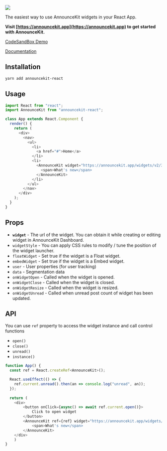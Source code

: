 ![](https://announcekit.app/images/logo@2x.png)

The easiest way to use AnnounceKit widgets in your React App.

**Visit [https://announcekit.app](https://announcekit.app) to get started with AnnounceKit.**

[CodeSandBox Demo](https://codesandbox.io/s/announcekit-react-demo-kejgj)

[Documentation](https://announcekit.app/docs/reactjs)

## Installation

```sh
yarn add announcekit-react
```

## Usage

```js
import React from "react";
import AnnounceKit from "announcekit-react";

class App extends React.Component {
  render() {
    return (
      <div>
        <nav>
          <ul>
            <li>
              <a href="#">Home</a>
            </li>
            <li>
              <AnnounceKit widget="https://announcekit.app/widgets/v2/34MmKA">
                <span>What's new</span>
              </AnnounceKit>
            </li>
          </ul>
        </nav>
      </div>
    );
  }
}
```

## Props

- **`widget`** - The url of the widget. You can obtain it while creating or editing widget in AnnounceKit Dashboard.
- `widgetStyle` - You can apply CSS rules to modify / tune the position of the widget launcher.
- `floatWidget` - Set true if the widget is a Float widget.
- `embedWidget` - Set true if the widget is a Embed widget.
- `user` - User properties (for user tracking)
- `data` - Segmentation data
- `onWidgetOpen` - Called when the widget is opened.
- `onWidgetClose` - Called when the widget is closed.
- `onWidgetResize` - Called when the widget is resized.
- `onWidgetUnread` - Called when unread post count of widget has been updated.

## API

You can use `ref` property to access the widget instance and call control functions

- `open()`
- `close()` 
- `unread()`
- `instance()`


```js
function App() {
  const ref = React.createRef<AnnounceKit>();

  React.useEffect(() => {
    ref.current.unread().then(an => console.log("unread", an));
  });
  
  return (
    <div>
        <button onClick={async() => await ref.current.open()}>
            Click to open widget
        </button>
        <AnnounceKit ref={ref} widget="https://announcekit.app/widgets/v2/3739N6">
            <span>What's new</span>
        </AnnounceKit>
    </div>
    )
}
```



